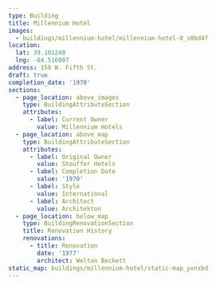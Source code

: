 ```yaml
---
type: Building
title: Millennium Hotel
images:
  - buildings/millennium-hotel/millennium-hotel-0_s0bd4f
location:
  lat: 39.101248
  lng: -84.516007
address: 150 W. Fifth St.
draft: true
completion_date: '1970'
sections:
  - page_location: above_images
    type: BuildingAttributeSection
    attributes:
      - label: Current Owner
        value: Millennium Hotels
  - page_location: above_map
    type: BuildingAttributeSection
    attributes:
      - label: Original Owner
        value: Stouffer Hotels
      - label: Completion Date
        value: '1970'
      - label: Style
        value: International
      - label: Architect
        value: Architekton
  - page_location: below_map
    type: BuildingRenovationSection
    title: Renovation History
    renovations:
      - title: Renovation
        date: '1977'
        architect: Welton Beckett
static_map: buildings/millennium-hotel/static-map_yxnxbd
---
```

